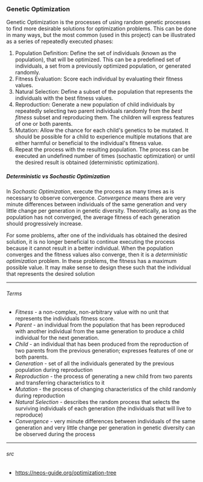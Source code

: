 <H3>Genetic Optimization</H3>

Genetic Optimization is the processes of using random genetic processes to find more desirable solutions for
optimization problems. This can be done in many ways, but the most common (used in this project) can be illustrated as a
series of repeatedly executed phases:
1. Population Definition: Define the set of individuals (known as the population), that will be optimized. This can be a
predefined set of individuals, a set from a previously optimized population, or generated randomly.
2. Fitness Evaluation: Score each individual by evaluating their fitness values.
3. Natural Selection: Define a subset of the population that represents the individuals with the best fitness values.
4. Reproduction: Generate a new population of child individuals by repeatedly selecting two parent individuals randomly
from the <i>best fitness</i> subset and reproducing them. The children will express features of one or both parents.
5. Mutation: Allow the chance for each child's genetics to be mutated. It should be possible for a child to experience
multiple mutations that are either harmful or beneficial to the individual's fitness value.
6. Repeat the process with the resulting population. The process can be executed an undefined number of times (sochastic
optimization) or until the desired result is obtained (deterministic optimization).
<H5>Deterministic vs Sochastic Optimization</H5>
In <i>Sochastic Optimization</i>, execute the process as many times as is necessary to observe convergence.
<i>Convergence</i> means there are very minute differences between individuals of the same generation and very little
change per generation in genetic diversity. Theoretically, as long as the population has not converged, the average
fitness of each generation should progressively increase.

For some problems, after one of the individuals has obtained the desired solution, it is no longer beneficial to
continue executing the process because it cannot result in a better individual. When the population converges and the
fitness values also converge, then it is a <i>deterministic optimization</i> problem. In these problems, the fitness
has a maximum possible value. It may make sense to design these such that the individual that represents the desired
solution
___
<H6>Terms</H6>

- <i>Fitness</i> - a non-complex, non-arbitrary value with no unit that represents the individuals fitness score.
- <i>Parent</i> - an individual from the population that has been reproduced with another individual from the same
generation to produce a child individual for the next generation.
- <i>Child</i> - an individual that has been produced from the reproduction of two parents from the previous generation;
expresses features of one or both parents.
- <i>Generation</i> - set of all the individuals generated by the previous population during reproduction
- <i>Reproduction</i> - the process of generating a new child from two parents and transferring characteristics to it
- <i>Mutation</i> - the process of changing characteristics of the child randomly during reproduction
- <i>Natural Selection</i> - describes the random process that selects the surviving individuals of each generation
(the individuals that will live to reproduce)
- <i>Convergence</i> - very minute differences between individuals of the same generation and very little
change per generation in genetic diversity can be observed during the process
___
<H6>src</H6>

- https://neos-guide.org/optimization-tree